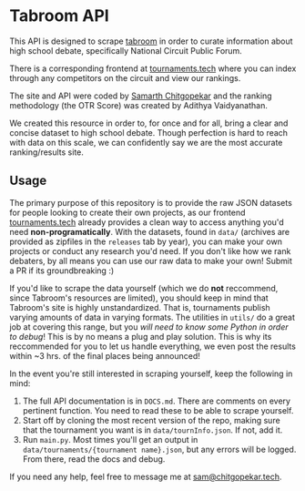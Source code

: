 # Tabroom API
This API is designed to scrape [tabroom](https://tabroom.com) in order to curate
information about high school debate, specifically National Circuit Public Forum.

There is a corresponding frontend at [tournaments.tech](http://tournaments.tech)
where you can index through any competitors on the circuit and view our rankings.

The site and API were coded by [Samarth Chitgopekar](https://www.smrth.dev) and the
ranking methodology (the OTR Score) was created by Adithya Vaidyanathan.

We created this resource in order to, for once and for all, bring a clear and concise
dataset to high school debate. Though perfection is hard to reach with data on this scale,
we can confidently say we are the most accurate ranking/results site.

## Usage
The primary purpose of this repository is to provide the raw JSON datasets for people looking
to create their own projects, as our frontend [tournaments.tech](http://tournaments.tech) already
provides a clean way to access anything you'd need **non-programatically**. With the datasets,
found in `data/` (archives are provided as zipfiles in the `releases` tab by year), you can make your
own projects or conduct any research you'd need. If you don't like how we rank debaters, by all means
you can use our raw data to make your own! Submit a PR if its groundbreaking :)

If you'd like to scrape the data yourself (which we do **not** reccommend, since Tabroom's resources are limited),
you should keep in mind that Tabroom's site is highly unstandardized. That is, tournaments publish varying amounts
of data in varying formats. The utilities in `utils/` do a great job at covering this range, but you *will need to know some Python in order to debug*!
This is by no means a plug and play solution. This is why its reccommended for you to let us handle everything,
we even post the results within ~3 hrs. of the final places being announced!

In the event you're still interested in scraping yourself, keep the following in mind:
1. The full API documentation is in `DOCS.md`. There are comments on every pertinent function. You need to read these to be able to scrape yourself.
2. Start off by cloning the most recent version of the repo, making sure that the tournament you want is in `data/tournInfo.json`. If not, add it.
3. Run `main.py`. Most times you'll get an output in `data/tournaments/{tournament name}.json`, but any errors will be logged. From there, read the docs and debug.

If you need any help, feel free to message me at [sam@chitgopekar.tech](mailto:sam@chitgopekar.tech).